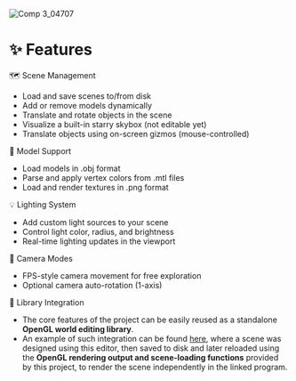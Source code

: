 ![Comp 3_04707](https://github.com/user-attachments/assets/f5a7732f-d721-4ab4-905e-7fe7646abe9a)

# ✨ Features

🗺️ Scene Management  
- Load and save scenes to/from disk  
- Add or remove models dynamically  
- Translate and rotate objects in the scene  
- Visualize a built-in starry skybox (not editable yet)  
- Translate objects using on-screen gizmos (mouse-controlled)  

🧱 Model Support  
- Load models in .obj format  
- Parse and apply vertex colors from .mtl files  
- Load and render textures in .png format  

💡 Lighting System  
- Add custom light sources to your scene  
- Control light color, radius, and brightness  
- Real-time lighting updates in the viewport  

🎥 Camera Modes  
- FPS-style camera movement for free exploration  
- Optional camera auto-rotation (1-axis)  

🔗 Library Integration  
- The core features of the project can be easily reused as a standalone **OpenGL world editing library**.  
- An example of such integration can be found [here](https://github.com/MashiroW/wc3-language-patcher), where a scene was designed using this editor, then saved to disk and later reloaded using the **OpenGL rendering output and scene-loading functions** provided by this project, to render the scene independently in the linked program.

